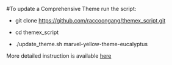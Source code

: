 #To update a Comprehensive Theme run the script:

- git clone https://github.com/raccoongang/themex_script.git

- cd themex_script

- ./update_theme.sh marvel-yellow-theme-eucalyptus ​


More detailed instruction is available [here](https://themex.io/install/)

